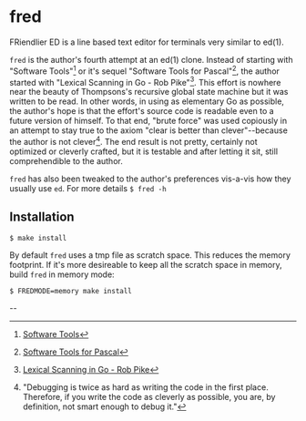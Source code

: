 # fred

FRiendlier ED is a line based text editor for terminals very similar to ed(1).

`fred` is the author's fourth attempt at an ed(1) clone. Instead of starting with "Software Tools"[^1] or it's sequel "Software Tools for Pascal"[^2], the author started with "Lexical Scanning in Go - Rob Pike"[^3]. This effort is nowhere near the beauty of Thompsons's recursive global state machine but it was written to be read. In other words, in using as elementary Go as possible, the author's hope is that the effort's source code is readable even to a future version of himself. To that end, "brute force" was used copiously in an attempt to stay true to the axiom "clear is better than clever"--because the author is not clever[^4]. The end result is not pretty, certainly not optimized or cleverly crafted, but it is testable and after letting it sit, still comprehendible to the author.

`fred` has also been tweaked to the author's preferences vis-a-vis how they usually use `ed`. For more details `$ fred -h`

## Installation

`$ make install`

By default `fred` uses a tmp file as scratch space. This reduces the memory footprint. If it's more desireable to keep all the scratch space in memory, build `fred` in memory mode:

`$ FREDMODE=memory make install`

--
[^1]: [Software Tools](https://a.co/d/57j2eG0)
[^2]: [Software Tools for Pascal](https://a.co/d/jllgMxg)
[^3]: [Lexical Scanning in Go - Rob Pike](https://www.youtube.com/watch?v=HxaD_trXwRE)
[^4]: "Debugging is twice as hard as writing the code in the first place. Therefore, if you write the code as cleverly as possible, you are, by definition, not smart enough to debug it."
